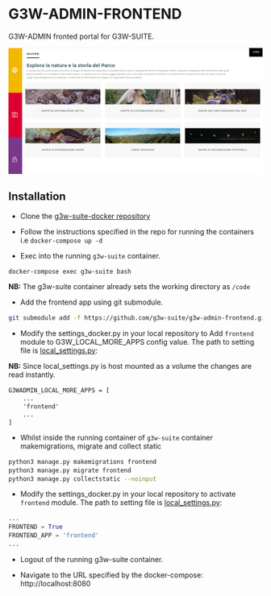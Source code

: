 # G3W-ADMIN-FRONTEND

G3W-ADMIN fronted portal for G3W-SUITE.

![Portal GUI](frontend.png)

## Installation

* Clone the [g3w-suite-docker repository](https://github.com/g3w-suite/g3w-suite-docker)

* Follow the instructions specified in the repo for running the containers i.e `docker-compose up -d` 

* Exec into the running `g3w-suite` container. 

```
docker-compose exec g3w-suite bash
```


**NB:** The g3w-suite container already sets the working directory as `/code`


* Add the frontend app using  git submodule.

```bash
git submodule add -f https://github.com/g3w-suite/g3w-admin-frontend.git  g3w-admin/frontend

```

* Modify the settings_docker.py in your local repository to Add `frontend` module to G3W_LOCAL_MORE_APPS config value. The path to setting file is [local_settings.py](https://github.com/g3w-suite/g3w-suite-docker/blob/dev/config/g3w-suite/settings_docker.py):

**NB:** Since local_settings.py is host mounted as a volume the changes are read instantly.

```
G3WADMIN_LOCAL_MORE_APPS = [
    ...
    'frontend'
    ...
]
```

* Whilst inside the running container of  `g3w-suite` container makemigrations, migrate and collect static

```bash
python3 manage.py makemigrations frontend
python3 manage.py migrate frontend
python3 manage.py collectstatic --noinput
```


* Modify the settings_docker.py in your local repository to activate `frontend` module. The path to setting file is [local_settings.py](https://github.com/g3w-suite/g3w-suite-docker/blob/dev/config/g3w-suite/settings_docker.py):

```python
...
FRONTEND = True
FRONTEND_APP = 'frontend'
...
```

* Logout of the running g3w-suite container. 

* Navigate to the URL specified by the docker-compose: 
http://localhost:8080

